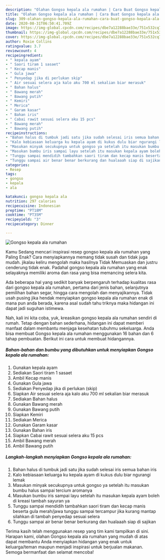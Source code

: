 ```yaml
---
description: "Olahan Gongso kepala ala rumahan | Cara Buat Gongso kepala ala rumahan Yang Sedap"
title: "Olahan Gongso kepala ala rumahan | Cara Buat Gongso kepala ala rumahan Yang Sedap"
slug: 309-olahan-gongso-kepala-ala-rumahan-cara-buat-gongso-kepala-ala-rumahan-yang-sedap
date: 2020-08-31T06:50:41.709Z
image: https://img-global.cpcdn.com/recipes/dbe7a12288bae33e/751x532cq70/gongso-kepala-ala-rumahan-foto-resep-utama.jpg
thumbnail: https://img-global.cpcdn.com/recipes/dbe7a12288bae33e/751x532cq70/gongso-kepala-ala-rumahan-foto-resep-utama.jpg
cover: https://img-global.cpcdn.com/recipes/dbe7a12288bae33e/751x532cq70/gongso-kepala-ala-rumahan-foto-resep-utama.jpg
author: Roxie Collins
ratingvalue: 3.7
reviewcount: 4
recipeingredient:
- " kepala ayam"
- " Saori tiram 1 sasaet"
- " Kecap manis"
- " Gula jawa"
- " Penyedap jika di perlukan skip"
- " Air sesuai selera aja kalo aku 700 ml sekalian biar merasuk"
- " Bahan halus"
- " Bawang merah"
- " Bawang putih"
- " Kemiri"
- " Merica"
- " Garam kasar"
- " Bahan iris"
- " Cabai rawit sesuai selera aku 15 pcs"
- " Bawang merah"
- " Bawang putih"
recipeinstructions:
- "Bahan halus di tumbuk jadi satu jika sudah selesai iris semua bahan iris"
- "Kalo kebiasaan keluarga ku kepala ayam di kukus dulu biar ngurangi lemak"
- "Masukan minyak secukupnya untuk gongso ya setelah itu masukan bumbu halus sampai tercium aromanya"
- "Masukan bumbu iris sampai layu setelah itu masukan kepala ayam boleh di kreasi tambah sayuran ya"
- "Tunggu sampai mendidih tambahkan saori tiram dan kecap manis beserta gula merah/jawa tunggu sampai tercampur jika kurang mantap silahkan di tambah penyedap sesuai selera"
- "Tunggu sampai air benar benar berkurang dan hualaaah siap di sajikan"
categories:
- Resep
tags:
- gongso
- kepala
- ala

katakunci: gongso kepala ala 
nutrition: 297 calories
recipecuisine: Indonesian
preptime: "PT18M"
cooktime: "PT35M"
recipeyield: "3"
recipecategory: Dinner

---
```



![Gongso kepala ala rumahan](https://img-global.cpcdn.com/recipes/dbe7a12288bae33e/751x532cq70/gongso-kepala-ala-rumahan-foto-resep-utama.jpg)

Kamu Sedang mencari inspirasi resep gongso kepala ala rumahan yang Paling Enak? Cara menyiapkannya memang tidak susah dan tidak juga mudah. jikalau keliru mengolah maka hasilnya Tidak Memuaskan dan justru cenderung tidak enak. Padahal gongso kepala ala rumahan yang enak selayaknya memiliki aroma dan rasa yang bisa memancing selera kita.

Ada beberapa hal yang sedikit banyak berpengaruh terhadap kualitas rasa dari gongso kepala ala rumahan, pertama dari jenis bahan, selanjutnya pemilihan bahan segar, hingga cara mengolah dan menyajikannya. Tidak usah pusing jika hendak menyiapkan gongso kepala ala rumahan enak di mana pun anda berada, karena asal sudah tahu triknya maka hidangan ini dapat jadi suguhan istimewa.




Nah, kali ini kita coba, yuk, kreasikan gongso kepala ala rumahan sendiri di rumah. Tetap dengan bahan sederhana, hidangan ini dapat memberi manfaat dalam membantu menjaga kesehatan tubuhmu sekeluarga. Anda bisa membuat Gongso kepala ala rumahan menggunakan 16 bahan dan 6 tahap pembuatan. Berikut ini cara untuk membuat hidangannya.

<!--inarticleads1-->

##### Bahan-bahan dan bumbu yang dibutuhkan untuk menyiapkan Gongso kepala ala rumahan:

1. Gunakan  kepala ayam
1. Sediakan  Saori tiram 1 sasaet
1. Ambil  Kecap manis
1. Gunakan  Gula jawa
1. Sediakan  Penyedap jika di perlukan (skip)
1. Siapkan  Air sesuai selera aja kalo aku 700 ml sekalian biar merasuk
1. Sediakan  Bahan halus
1. Gunakan  Bawang merah
1. Gunakan  Bawang putih
1. Siapkan  Kemiri
1. Sediakan  Merica
1. Gunakan  Garam kasar
1. Gunakan  Bahan iris
1. Siapkan  Cabai rawit sesuai selera aku 15 pcs
1. Ambil  Bawang merah
1. Ambil  Bawang putih




<!--inarticleads2-->

##### Langkah-langkah menyiapkan Gongso kepala ala rumahan:

1. Bahan halus di tumbuk jadi satu jika sudah selesai iris semua bahan iris
1. Kalo kebiasaan keluarga ku kepala ayam di kukus dulu biar ngurangi lemak
1. Masukan minyak secukupnya untuk gongso ya setelah itu masukan bumbu halus sampai tercium aromanya
1. Masukan bumbu iris sampai layu setelah itu masukan kepala ayam boleh di kreasi tambah sayuran ya
1. Tunggu sampai mendidih tambahkan saori tiram dan kecap manis beserta gula merah/jawa tunggu sampai tercampur jika kurang mantap silahkan di tambah penyedap sesuai selera
1. Tunggu sampai air benar benar berkurang dan hualaaah siap di sajikan




Terima kasih telah menggunakan resep yang tim kami tampilkan di sini. Harapan kami, olahan Gongso kepala ala rumahan yang mudah di atas dapat membantu Anda menyiapkan hidangan yang enak untuk keluarga/teman maupun menjadi inspirasi untuk berjualan makanan. Semoga bermanfaat dan selamat mencoba!
